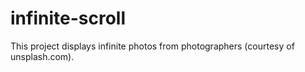 # infinite-scroll
This project displays infinite photos from photographers (courtesy of unsplash.com).
